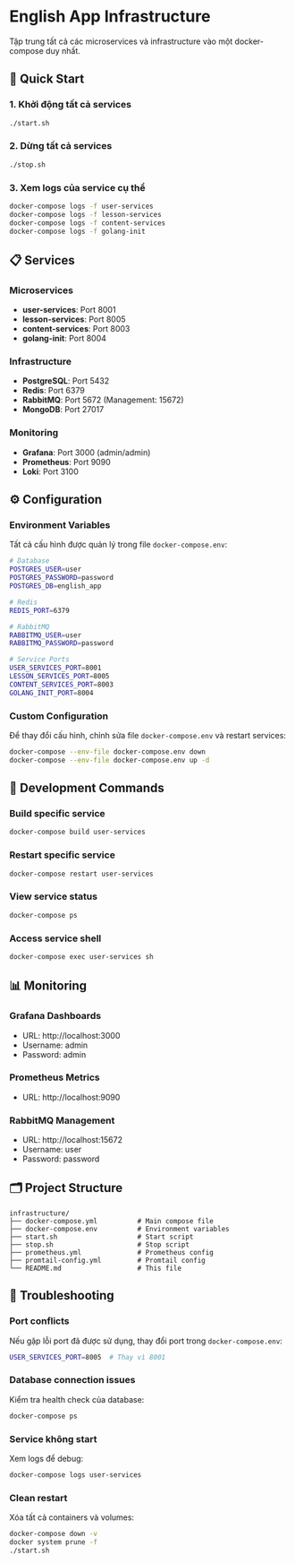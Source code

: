 # English App Infrastructure

Tập trung tất cả các microservices và infrastructure vào một docker-compose duy nhất.

## 🚀 Quick Start

### 1. Khởi động tất cả services
```bash
./start.sh
```

### 2. Dừng tất cả services
```bash
./stop.sh
```

### 3. Xem logs của service cụ thể
```bash
docker-compose logs -f user-services
docker-compose logs -f lesson-services
docker-compose logs -f content-services
docker-compose logs -f golang-init
```

## 📋 Services

### Microservices
- **user-services**: Port 8001
- **lesson-services**: Port 8005  
- **content-services**: Port 8003
- **golang-init**: Port 8004

### Infrastructure
- **PostgreSQL**: Port 5432
- **Redis**: Port 6379
- **RabbitMQ**: Port 5672 (Management: 15672)
- **MongoDB**: Port 27017

### Monitoring
- **Grafana**: Port 3000 (admin/admin)
- **Prometheus**: Port 9090
- **Loki**: Port 3100

## ⚙️ Configuration

### Environment Variables
Tất cả cấu hình được quản lý trong file `docker-compose.env`:

```bash
# Database
POSTGRES_USER=user
POSTGRES_PASSWORD=password
POSTGRES_DB=english_app

# Redis
REDIS_PORT=6379

# RabbitMQ
RABBITMQ_USER=user
RABBITMQ_PASSWORD=password

# Service Ports
USER_SERVICES_PORT=8001
LESSON_SERVICES_PORT=8005
CONTENT_SERVICES_PORT=8003
GOLANG_INIT_PORT=8004
```

### Custom Configuration
Để thay đổi cấu hình, chỉnh sửa file `docker-compose.env` và restart services:

```bash
docker-compose --env-file docker-compose.env down
docker-compose --env-file docker-compose.env up -d
```

## 🔧 Development Commands

### Build specific service
```bash
docker-compose build user-services
```

### Restart specific service
```bash
docker-compose restart user-services
```

### View service status
```bash
docker-compose ps
```

### Access service shell
```bash
docker-compose exec user-services sh
```

## 📊 Monitoring

### Grafana Dashboards
- URL: http://localhost:3000
- Username: admin
- Password: admin

### Prometheus Metrics
- URL: http://localhost:9090

### RabbitMQ Management
- URL: http://localhost:15672
- Username: user
- Password: password

## 🗂️ Project Structure

```
infrastructure/
├── docker-compose.yml          # Main compose file
├── docker-compose.env          # Environment variables
├── start.sh                    # Start script
├── stop.sh                     # Stop script
├── prometheus.yml              # Prometheus config
├── promtail-config.yml         # Promtail config
└── README.md                   # This file
```

## 🐛 Troubleshooting

### Port conflicts
Nếu gặp lỗi port đã được sử dụng, thay đổi port trong `docker-compose.env`:

```bash
USER_SERVICES_PORT=8005  # Thay vì 8001
```

### Database connection issues
Kiểm tra health check của database:

```bash
docker-compose ps
```

### Service không start
Xem logs để debug:

```bash
docker-compose logs user-services
```

### Clean restart
Xóa tất cả containers và volumes:

```bash
docker-compose down -v
docker system prune -f
./start.sh
```
